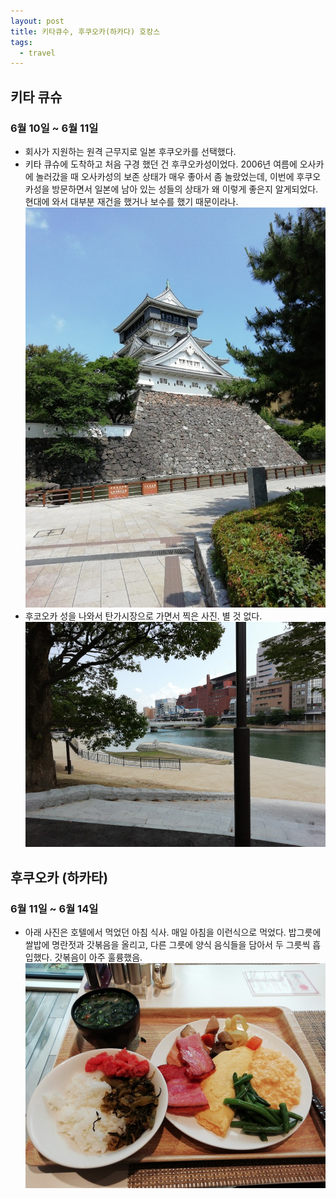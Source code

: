 ```yaml
---
layout: post
title: 키타큐수, 후쿠오카(하카다) 호캉스
tags:
  - travel
---
```


## 키타 큐슈
### 6월 10일 ~ 6월 11일
* 회사가 지원하는 원격 근무지로 일본 후쿠오카를 선택했다.
* 키타 큐슈에 도착하고 처음 구경 했던 건 후쿠오카성이었다. 2006년 여름에 오사카에 놀러갔을 때 오사카성의 보존 상태가 매우 좋아서 좀 놀랐었는데, 이번에 후쿠오카성을 방문하면서 일본에 남아 있는 성들의 상태가 왜 이렇게 좋은지 알게되었다. 현대에 와서 대부분 재건을 했거나 보수를 했기 때문이라나.
![hukuoka hukuoka](../images/japan/castle.jpg)
* 후코오카 성을 나와서 탄가시장으로 가면서 찍은 사진. 별 것 없다.
![river river](../images/japan/river.jpg)

## 후쿠오카 (하카타)
### 6월 11일 ~ 6월 14일
* 아래 사진은 호텔에서 먹었던 아침 식사. 매일 아침을 이런식으로 먹었다. 밥그릇에 쌀밥에 명란젓과 갓볶음을 올리고, 다른 그릇에 양식 음식들을 담아서 두 그릇씩 흡입했다. 갓볶음이 아주 훌륭했음.
![breakfast, breakfast](../images/japan/breakfast.jpg)